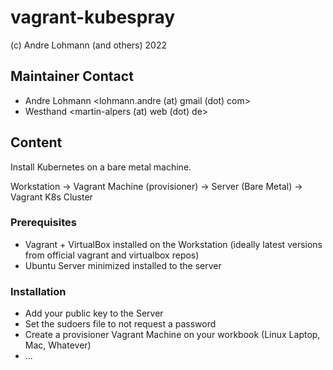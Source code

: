 # vagrant-kubespray

 (c) Andre Lohmann (and others) 2022

## Maintainer Contact
  * Andre Lohmann
    <lohmann.andre (at) gmail (dot) com>
  * Westhand
    <martin-alpers (at) web (dot) de>

## Content

Install Kubernetes on a bare metal machine.

Workstation -> Vagrant Machine (provisioner) -> Server (Bare Metal) -> Vagrant K8s Cluster

### Prerequisites

  * Vagrant + VirtualBox installed on the Workstation (ideally latest versions from official vagrant and virtualbox repos)
  * Ubuntu Server minimized installed to the server

### Installation

  * Add your public key to the Server
  * Set the sudoers file to not request a password
  * Create a provisioner Vagrant Machine on your workbook (Linux Laptop, Mac, Whatever)
  * ...
